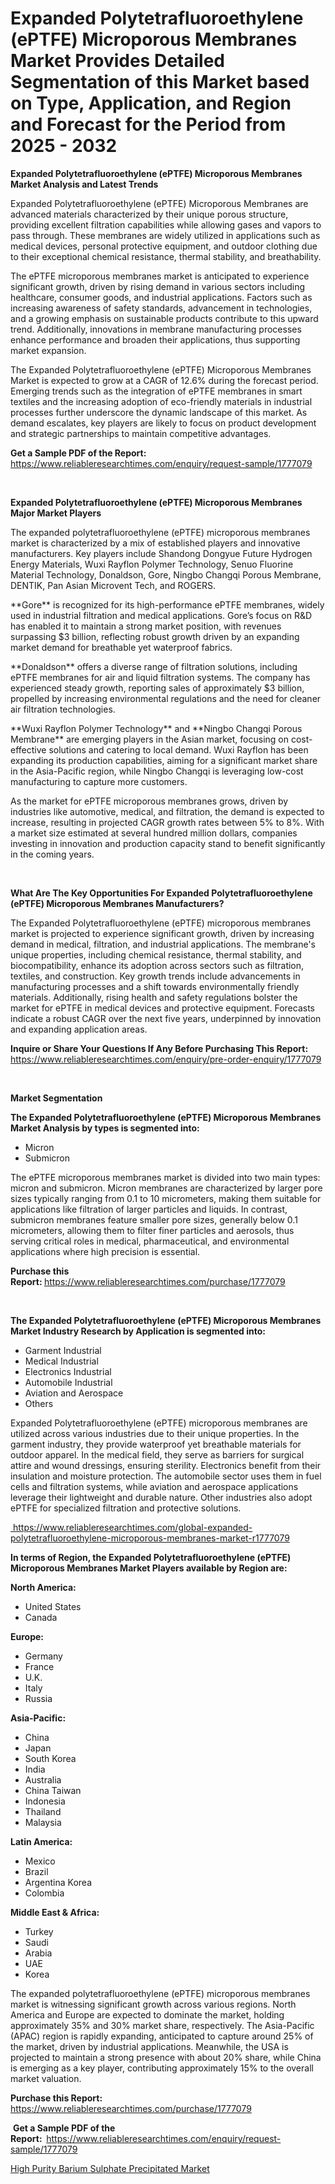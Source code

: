 <p><h1>Expanded Polytetrafluoroethylene (ePTFE) Microporous Membranes Market Provides Detailed Segmentation of this Market based on Type, Application, and Region and Forecast for the Period from 2025 - 2032</h1></p><p><strong>Expanded Polytetrafluoroethylene (ePTFE) Microporous Membranes Market Analysis and Latest Trends</strong></p>
<p><p>Expanded Polytetrafluoroethylene (ePTFE) Microporous Membranes are advanced materials characterized by their unique porous structure, providing excellent filtration capabilities while allowing gases and vapors to pass through. These membranes are widely utilized in applications such as medical devices, personal protective equipment, and outdoor clothing due to their exceptional chemical resistance, thermal stability, and breathability. </p><p>The ePTFE microporous membranes market is anticipated to experience significant growth, driven by rising demand in various sectors including healthcare, consumer goods, and industrial applications. Factors such as increasing awareness of safety standards, advancement in technologies, and a growing emphasis on sustainable products contribute to this upward trend. Additionally, innovations in membrane manufacturing processes enhance performance and broaden their applications, thus supporting market expansion. </p><p>The Expanded Polytetrafluoroethylene (ePTFE) Microporous Membranes Market is expected to grow at a CAGR of 12.6% during the forecast period. Emerging trends such as the integration of ePTFE membranes in smart textiles and the increasing adoption of eco-friendly materials in industrial processes further underscore the dynamic landscape of this market. As demand escalates, key players are likely to focus on product development and strategic partnerships to maintain competitive advantages.</p></p>
<p><strong>Get a Sample PDF of the Report:&nbsp;</strong> <a href="https://www.reliableresearchtimes.com/enquiry/request-sample/1777079?utm_campaign=1558&utm_medium=2&utm_source=Github&utm_content=ia&utm_term=02022025&utm_id=expanded-polytetrafluoroethylene-eptfe-microporous-membranes">https://www.reliableresearchtimes.com/enquiry/request-sample/1777079</a></p>
<p>&nbsp;</p>
<p><strong>Expanded Polytetrafluoroethylene (ePTFE) Microporous Membranes Major Market Players</strong></p>
<p><p>The expanded polytetrafluoroethylene (ePTFE) microporous membranes market is characterized by a mix of established players and innovative manufacturers. Key players include Shandong Dongyue Future Hydrogen Energy Materials, Wuxi Rayflon Polymer Technology, Senuo Fluorine Material Technology, Donaldson, Gore, Ningbo Changqi Porous Membrane, DENTIK, Pan Asian Microvent Tech, and ROGERS.</p><p>**Gore** is recognized for its high-performance ePTFE membranes, widely used in industrial filtration and medical applications. Gore’s focus on R&D has enabled it to maintain a strong market position, with revenues surpassing $3 billion, reflecting robust growth driven by an expanding market demand for breathable yet waterproof fabrics.</p><p>**Donaldson** offers a diverse range of filtration solutions, including ePTFE membranes for air and liquid filtration systems. The company has experienced steady growth, reporting sales of approximately $3 billion, propelled by increasing environmental regulations and the need for cleaner air filtration technologies.</p><p>**Wuxi Rayflon Polymer Technology** and **Ningbo Changqi Porous Membrane** are emerging players in the Asian market, focusing on cost-effective solutions and catering to local demand. Wuxi Rayflon has been expanding its production capabilities, aiming for a significant market share in the Asia-Pacific region, while Ningbo Changqi is leveraging low-cost manufacturing to capture more customers.</p><p>As the market for ePTFE microporous membranes grows, driven by industries like automotive, medical, and filtration, the demand is expected to increase, resulting in projected CAGR growth rates between 5% to 8%. With a market size estimated at several hundred million dollars, companies investing in innovation and production capacity stand to benefit significantly in the coming years.</p></p>
<p>&nbsp;</p>
<p><strong>What Are The Key Opportunities For Expanded Polytetrafluoroethylene (ePTFE) Microporous Membranes Manufacturers?</strong></p>
<p><p>The Expanded Polytetrafluoroethylene (ePTFE) microporous membranes market is projected to experience significant growth, driven by increasing demand in medical, filtration, and industrial applications. The membrane's unique properties, including chemical resistance, thermal stability, and biocompatibility, enhance its adoption across sectors such as filtration, textiles, and construction. Key growth trends include advancements in manufacturing processes and a shift towards environmentally friendly materials. Additionally, rising health and safety regulations bolster the market for ePTFE in medical devices and protective equipment. Forecasts indicate a robust CAGR over the next five years, underpinned by innovation and expanding application areas.</p></p>
<p><strong>Inquire or Share Your Questions If Any Before Purchasing This Report:</strong> <a href="https://www.reliableresearchtimes.com/enquiry/pre-order-enquiry/1777079?utm_campaign=1558&utm_medium=2&utm_source=Github&utm_content=ia&utm_term=02022025&utm_id=expanded-polytetrafluoroethylene-eptfe-microporous-membranes">https://www.reliableresearchtimes.com/enquiry/pre-order-enquiry/1777079</a></p>
<p>&nbsp;</p>
<p><strong>Market Segmentation</strong></p>
<p><strong>The Expanded Polytetrafluoroethylene (ePTFE) Microporous Membranes Market Analysis by types is segmented into:</strong></p>
<p><ul><li>Micron</li><li>Submicron</li></ul></p>
<p><p>The ePTFE microporous membranes market is divided into two main types: micron and submicron. Micron membranes are characterized by larger pore sizes typically ranging from 0.1 to 10 micrometers, making them suitable for applications like filtration of larger particles and liquids. In contrast, submicron membranes feature smaller pore sizes, generally below 0.1 micrometers, allowing them to filter finer particles and aerosols, thus serving critical roles in medical, pharmaceutical, and environmental applications where high precision is essential.</p></p>
<p><strong>Purchase this Report:&nbsp;</strong><a href="https://www.reliableresearchtimes.com/purchase/1777079?utm_campaign=1558&utm_medium=2&utm_source=Github&utm_content=ia&utm_term=02022025&utm_id=expanded-polytetrafluoroethylene-eptfe-microporous-membranes">https://www.reliableresearchtimes.com/purchase/1777079</a></p>
<p>&nbsp;</p>
<p><strong>The Expanded Polytetrafluoroethylene (ePTFE) Microporous Membranes Market Industry Research by Application is segmented into:</strong></p>
<p><ul><li>Garment Industrial</li><li>Medical Industrial</li><li>Electronics Industrial</li><li>Automobile Industrial</li><li>Aviation and Aerospace</li><li>Others</li></ul></p>
<p><p>Expanded Polytetrafluoroethylene (ePTFE) microporous membranes are utilized across various industries due to their unique properties. In the garment industry, they provide waterproof yet breathable materials for outdoor apparel. In the medical field, they serve as barriers for surgical attire and wound dressings, ensuring sterility. Electronics benefit from their insulation and moisture protection. The automobile sector uses them in fuel cells and filtration systems, while aviation and aerospace applications leverage their lightweight and durable nature. Other industries also adopt ePTFE for specialized filtration and protective solutions.</p></p>
<p><a href="https://www.reliableresearchtimes.com/global-expanded-polytetrafluoroethylene-microporous-membranes-market-r1777079?utm_campaign=1558&utm_medium=2&utm_source=Github&utm_content=ia&utm_term=02022025&utm_id=expanded-polytetrafluoroethylene-eptfe-microporous-membranes">&nbsp;https://www.reliableresearchtimes.com/global-expanded-polytetrafluoroethylene-microporous-membranes-market-r1777079</a></p>
<p><strong>In terms of Region, the Expanded Polytetrafluoroethylene (ePTFE) Microporous Membranes Market Players available by Region are:</strong></p>
<p>
    <p> <strong> North America: </strong>
        <ul>
            <li>United States</li>
            <li>Canada</li>
        </ul>
        </p> 
    <p> <strong> Europe: </strong>
        <ul>
            <li>Germany</li>
            <li>France</li>
            <li>U.K.</li>
            <li>Italy</li>
            <li>Russia</li>
        </ul>
        </p> 
    <p> <strong> Asia-Pacific: </strong>
        <ul>
            <li>China</li>
            <li>Japan</li>
            <li>South Korea</li>
            <li>India</li>
            <li>Australia</li>
            <li>China Taiwan</li>
            <li>Indonesia</li>
            <li>Thailand</li>
            <li>Malaysia</li>
        </ul>
        </p> 
    <p> <strong> Latin America: </strong>
        <ul>
            <li>Mexico</li>
            <li>Brazil</li>
            <li>Argentina Korea</li>
            <li>Colombia</li>
        </ul>
        </p> 
    <p> <strong> Middle East & Africa: </strong>
        <ul>
            <li>Turkey</li>
            <li>Saudi</li>
            <li>Arabia</li>
            <li>UAE</li>
            <li>Korea</li>
        </ul>
    </p>
    </p>
<p><p>The expanded polytetrafluoroethylene (ePTFE) microporous membranes market is witnessing significant growth across various regions. North America and Europe are expected to dominate the market, holding approximately 35% and 30% market share, respectively. The Asia-Pacific (APAC) region is rapidly expanding, anticipated to capture around 25% of the market, driven by industrial applications. Meanwhile, the USA is projected to maintain a strong presence with about 20% share, while China is emerging as a key player, contributing approximately 15% to the overall market valuation.</p></p>
<p><strong>Purchase this Report: </strong><a href="https://www.reliableresearchtimes.com/purchase/1777079?utm_campaign=1558&utm_medium=2&utm_source=Github&utm_content=ia&utm_term=02022025&utm_id=expanded-polytetrafluoroethylene-eptfe-microporous-membranes">https://www.reliableresearchtimes.com/purchase/1777079</a></p>
<p>&nbsp;<strong>Get a Sample PDF of the Report:&nbsp;&nbsp;</strong><a href="https://www.reliableresearchtimes.com/enquiry/request-sample/1777079?utm_campaign=1558&utm_medium=2&utm_source=Github&utm_content=ia&utm_term=02022025&utm_id=expanded-polytetrafluoroethylene-eptfe-microporous-membranes">https://www.reliableresearchtimes.com/enquiry/request-sample/1777079</a></p>
<p><strong></strong></p>
<p><p><a href="https://github.com/marlanamarvn/Market-Research-Report-List-1/blob/main/high-purity-barium-sulphate-precipitated-market.md?utm_campaign=1558&utm_medium=2&utm_source=Github&utm_content=ia&utm_term=02022025&utm_id=expanded-polytetrafluoroethylene-eptfe-microporous-membranes">High Purity Barium Sulphate Precipitated Market</a></p></p>